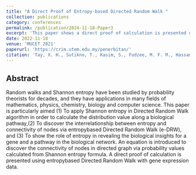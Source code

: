 ```yaml
---
title: "A Direct Proof of Entropy-based Directed Random Walk "
collection: publications
category: conferences
permalink: /publication/2024-11-18-Paper3
excerpt: 'This paper shows a direct proof of calculation is presented using entropybased Directed Random Walk with gene expression data.'
date: 2022-11-18
venue: 'MUCET 2021'
paperurl: 'https://crim.utem.edu.my/penerbitan/'
citation: 'Tay, X. H., Sutikno, T., Kasim, S., Fudzee, M. F. M., Hassan, R., Seah, C. S., & Pahat, B. (2022). A direct proof of entropy-based directed random walk.'
---
```


Abstract
------
Random walks and Shannon entropy have been studied by probability theorists for decades, and they have applications in many fields of mathematics, physics, chemistry, biology and computer science. This paper is particularly aimed (1) To apply Shannon entropy in Directed Random Walk algorithm in order to calculate the distribution value along a biological pathway,(2) To discover the interrelationship between entropy and connectivity of nodes via entropybased Directed Random Walk (e-DRW), and (3) To show the role of entropy in revealing the biological insights for a gene and a pathway in the biological network. An equation is introduced to discover the connectivity of nodes in directed graph via probability values calculated from Shannon entropy formula. A direct proof of calculation is presented using entropybased Directed Random Walk with gene expression data.